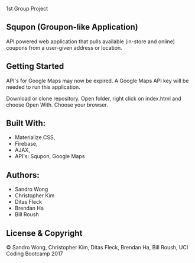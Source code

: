 1st Group Project

## Squpon (Groupon-like Application)

API powered web application that pulls available (in-store and online) coupons from a user-given address or location.

## Getting Started
API's for Google Maps may now be expired.  A Google Maps API key will be needed to run this application.

Download or clone repository.
Open folder, right click on index.html and choose Open With.
Choose your browser.

## Built With:
- Materialize CSS,
- Firebase,
- AJAX,
- API's: Squpon, Google Maps


## Authors:
- Sandro Wong
- Christopher Kim
- Ditas Fleck
- Brendan Ha
- Bill Roush

##  License & Copyright
© Sandro Wong, Christopher Kim, Ditas Fleck, Brendan Ha, Bill Roush, UCI Coding Bootcamp 2017

